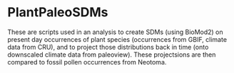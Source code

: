 # PlantPaleoSDMs
 These are scripts used in an analysis to create SDMs (using BioMod2) on present day occurrences of plant species (occurrences from GBIF, climate data from CRU), and to project those distributions back in time (onto downscaled climate data from paleoview). These projectsions are then compared to fossil pollen occurrences from Neotoma. 
